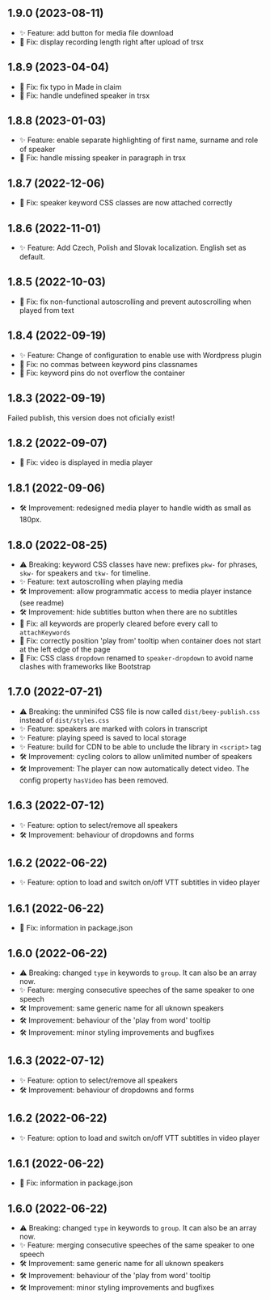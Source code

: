 ## 1.9.0 (2023-08-11)
- ✨ Feature: add button for media file download
- 🐞 Fix: display recording length right after upload of trsx
## 1.8.9 (2023-04-04)
- 🐞 Fix: fix typo in Made in claim
- 🐞 Fix: handle undefined speaker in trsx

## 1.8.8 (2023-01-03)
- ✨ Feature: enable separate highlighting of first name, surname and role of speaker
- 🐞 Fix: handle missing speaker in paragraph in trsx 

## 1.8.7 (2022-12-06)
- 🐞 Fix: speaker keyword CSS classes are now attached correctly
## 1.8.6 (2022-11-01)
- ✨ Feature: Add Czech, Polish and Slovak localization. English set as default.
## 1.8.5 (2022-10-03)
- 🐞 Fix: fix non-functional autoscrolling and prevent autoscrolling when played from text
## 1.8.4 (2022-09-19)
- ✨ Feature: Change of configuration to enable use with Wordpress plugin
- 🐞 Fix: no commas between keyword pins classnames
- 🐞 Fix: keyword pins do not overflow the container    

## 1.8.3 (2022-09-19)
Failed publish, this version does not oficially exist!

## 1.8.2 (2022-09-07)
- 🐞 Fix: video is displayed in media player  

## 1.8.1 (2022-09-06)
- 🛠 Improvement: redesigned media player to handle width as small as 180px.

## 1.8.0 (2022-08-25)
- ⚠️ Breaking: keyword CSS classes have new: prefixes `pkw-` for phrases, `skw-` for speakers and `tkw-` for timeline.
- ✨ Feature: text autoscrolling when playing media
- 🛠 Improvement: allow programmatic access to media player instance (see readme)
- 🛠 Improvement: hide subtitles button when there are no subtitles
- 🐞 Fix: all keywords are properly cleared before every call to `attachKeywords`
- 🐞 Fix: correctly position 'play from' tooltip when container does not start at the left edge of the page
- 🐞 Fix: CSS class `dropdown` renamed to `speaker-dropdown` to avoid name clashes with frameworks like Bootstrap

## 1.7.0 (2022-07-21)
- ⚠️ Breaking: the unminifed CSS file is now called `dist/beey-publish.css` instead of `dist/styles.css`
- ✨ Feature: speakers are marked with colors in transcript
- ✨ Feature: playing speed is saved to local storage
- ✨ Feature: build for CDN to be able to unclude the library in `<script>` tag
- 🛠 Improvement: cycling colors to allow unlimited number of speakers
- 🛠 Improvement: The player can now automatically detect video. The config property `hasVideo` has been removed.

## 1.6.3 (2022-07-12)

- ✨ Feature: option to select/remove all speakers 
- 🛠 Improvement: behaviour of dropdowns and forms

## 1.6.2 (2022-06-22)

- ✨ Feature: option to load and switch on/off VTT subtitles in video player

## 1.6.1 (2022-06-22)

- 🐞 Fix: information in package.json

## 1.6.0 (2022-06-22)

- ⚠️ Breaking: changed `type` in keywords to `group`. It can also be an array now.
- ✨ Feature: merging consecutive speeches of the same speaker to one speech
- 🛠 Improvement: same generic name for all uknown speakers
- 🛠 Improvement: behaviour of the 'play from word' tooltip
- 🛠 Improvement: minor styling improvements and bugfixes

## 1.6.3 (2022-07-12)

- ✨ Feature: option to select/remove all speakers 
- 🛠 Improvement: behaviour of dropdowns and forms

## 1.6.2 (2022-06-22)

- ✨ Feature: option to load and switch on/off VTT subtitles in video player

## 1.6.1 (2022-06-22)

- 🐞 Fix: information in package.json

## 1.6.0 (2022-06-22)

- ⚠️ Breaking: changed `type` in keywords to `group`. It can also be an array now.
- ✨ Feature: merging consecutive speeches of the same speaker to one speech
- 🛠 Improvement: same generic name for all uknown speakers
- 🛠 Improvement: behaviour of the 'play from word' tooltip
- 🛠 Improvement: minor styling improvements and bugfixes
